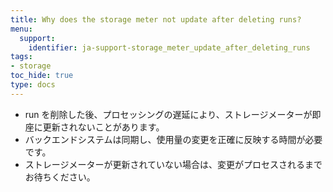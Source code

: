 ```yaml
---
title: Why does the storage meter not update after deleting runs?
menu:
  support:
    identifier: ja-support-storage_meter_update_after_deleting_runs
tags:
- storage
toc_hide: true
type: docs
---
```


- run を削除した後、プロセッシングの遅延により、ストレージメーターが即座に更新されないことがあります。
- バックエンドシステムは同期し、使用量の変更を正確に反映する時間が必要です。
- ストレージメーターが更新されていない場合は、変更がプロセスされるまでお待ちください。